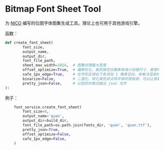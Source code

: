 # Bitmap Font Sheet Tool

为 [NICO](https://github.com/ftsf/nico) 编写的位图字体图集生成工具。理论上也可用于其他游戏引擎。

函数：

```python
def create_font_sheet(
        font_size,
        output_name,
        output_dir,
        font_file_path,
        sheet_max_width=1024,  # 图集纹理最大宽度
        offset_optimize=True,  # 偏移优化，裁剪掉空白像素来减小纹理尺寸，使用时需要添加偏移量修正
        safe_1px_edge=True,    # 在字形区域右下各添加 1 像素空白，来解决渲染时使用线性过滤算法造成的边缘颜色干扰问题
        binarize=False,        # 二值化，转化某些非点阵字体时很有用，可以让其看起来具有像素风格。但是该算法比较粗暴。
        pretty_json=False,     # 以较好的格式输出 json 文件
):
```

例子：

```python
    font_service.create_font_sheet(
        font_size=8,
        output_name='quan',
        output_dir=build_dir,
        font_file_path=os.path.join(fonts_dir, 'quan', 'quan.ttf'),
        pretty_json=True,
        offset_optimize=False,
        safe_1px_edge=False,
    )
```
